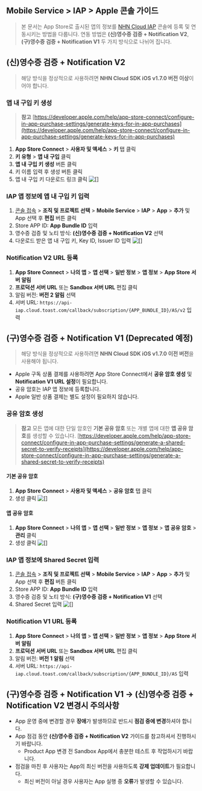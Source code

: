 ## Mobile Service > IAP > Apple 콘솔 가이드

> 본 문서는 App Store로 출시된 앱의 정보를 [NHN Cloud IAP](https://docs.nhncloud.com/ko/Mobile%20Service/IAP/ko/Overview/) 콘솔에 등록 및 연동시키는 방법을 다룹니다.
> 연동 방법은 **(신)영수증 검증 + Notification V2**, **(구)영수증 검증 + Notification V1** 두 가지 방식으로 나뉘어 집니다.

## (신)영수증 검증 + Notification V2
> 해당 방식을 정상적으로 사용하려면 **NHN Cloud SDK iOS v1.7.0 버전 이상**이어야 합니다.

### 앱 내 구입 키 생성
> **참고** 
> [https://developer.apple.com/help/app-store-connect/configure-in-app-purchase-settings/generate-keys-for-in-app-purchases](https://developer.apple.com/help/app-store-connect/configure-in-app-purchase-settings/generate-keys-for-in-app-purchases)

1. **App Store Connect** > **사용자 및 액세스** > **키** 탭 클릭
2. **키 유형** > **앱 내 구입** 클릭
3. **앱 내 구입 키 생성** 버튼 클릭
4. 키 이름 입력 후 생성 버튼 클릭
5. 앱 내 구입 키 다운로드 링크 클릭
![[]](http://static.toastoven.net/prod_iap/iap-console-apple-in-app-purchase-key.png)

### IAP 앱 정보에 앱 내 구입 키 입력
1. [콘솔 접속](https://console.nhncloud.com) > **조직 및 프로젝트 선택** > **Mobile Service** > **IAP** > **App** > **추가** 및 App 선택 후 **편집** 버튼 클릭
2. Store APP ID: **App Bundle ID** 입력
3. 영수증 검증 및 노티 방식: **(신)영수증 검증 + Notification V2** 선택
4. 다운로드 받은 앱 내 구입 키, Key ID, Issuer ID 입력
![[]](http://static.toastoven.net/prod_iap/iap-console-apple-edit-v2.png)

### Notification V2 URL 등록
1. **App Store Connect** > **나의 앱** > **앱 선택** > **일반 정보** > **앱 정보** > **App Store 서버 알림**
2. **프로덕션 서버 URL** 또는 **Sandbox 서버 URL** 편집 클릭
3. 알림 버전: **버전 2 알림** 선택
4. 서버 URL: `https://api-iap.cloud.toast.com/callback/subscription/{APP_BUNDLE_ID}/AS/v2` 입력


## (구)영수증 검증 + Notification V1 (Deprecated 예정)
> 해당 방식을 정상적으로 사용하려면 **NHN Cloud SDK iOS v1.7.0 이전 버전**을 사용해야 됩니다.

- Apple 구독 상품 결제를 사용하려면 App Store Connect에서 **공유 암호 생성** 및 **Notification V1 URL 설정**이 필요합니다.
- 공유 암호는 IAP 앱 정보에 등록합니다.
- Apple 일반 상품 결제는 별도 설정이 필요하지 않습니다.

### 공유 암호 생성
> **참고**
> 모든 앱에 대한 단일 암호인 **기본 공유 암호** 또는 개별 앱에 대한 **앱 공유 암호**를 생성할 수 있습니다.
> [https://developer.apple.com/help/app-store-connect/configure-in-app-purchase-settings/generate-a-shared-secret-to-verify-receipts](https://developer.apple.com/help/app-store-connect/configure-in-app-purchase-settings/generate-a-shared-secret-to-verify-receipts)

#### 기본 공유 암호
1. **App Store Connect** > **사용자 및 액세스** > **공유 암호** 탭 클릭
2. 생성 클릭
![[]](http://static.toastoven.net/prod_iap/iap-console-apple-primary-shared-secret.png)

#### 앱 공유 암호
1. **App Store Connect** > **나의 앱** > **앱 선택** > **일반 정보** > **앱 정보** > **앱 공유 암호** > **관리** 클릭
2. 생성 클릭
![[]](http://static.toastoven.net/prod_iap/iap-console-apple-app-specific-shared-secret.png)

### IAP 앱 정보에 Shared Secret 입력
1. [콘솔 접속](https://console.nhncloud.com) > **조직 및 프로젝트 선택** > **Mobile Service** > **IAP** > **App** > **추가** 및 App 선택 후 **편집** 버튼 클릭
2. Store APP ID: **App Bundle ID** 입력
3. 영수증 검증 및 노티 방식: **(구)영수증 검증 + Notification V1** 선택
4. Shared Secret 입력
![[]](http://static.toastoven.net/prod_iap/iap-console-apple-edit-v1.png)

### Notification V1 URL 등록
1. **App Store Connect** > **나의 앱** > **앱 선택** > **일반 정보** > **앱 정보** > **App Store 서버 알림**
2. **프로덕션 서버 URL** 또는 **Sandbox 서버 URL** 편집 클릭
3. 알림 버전: **버전 1 알림** 선택
4. 서버 URL: `https://api-iap.cloud.toast.com/callback/subscription/{APP_BUNDLE_ID}/AS` 입력


## (구)영수증 검증 + Notification V1 -> (신)영수증 검증 + Notification V2 변경시 주의사항
- App 운영 중에 변경할 경우 **장애**가 발생하므로 반드시 **점검 중에 변경**하셔야 합니다.
- App 점검 동안 **(신)영수증 검증 + Notification V2** 가이드를 참고하셔서 진행하시기 바랍니다.
    - Product App 변경 전 Sandbox App에서 충분한 테스트 후 작업하시기 바랍니다.
- 점검을 마친 후 사용자는 App의 최신 버전을 사용하도록 **강제 업데이트**가 필요합니다.
    - 최신 버전이 아닐 경우 사용자는 App 실행 중 **오류**가 발생할 수 있습니다.
